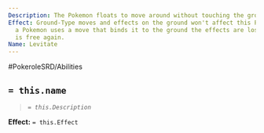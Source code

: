 ```yaml
---
Description: The Pokemon floats to move around without touching the ground.
Effect: Ground-Type moves and effects on the ground won't affect this Pokemon. If
  a Pokemon uses a move that binds it to the ground the effects are lost until it
  is free again.
Name: Levitate
---
```


#PokeroleSRD/Abilities

## `= this.name`

> *`= this.Description`*

**Effect:** `= this.Effect`